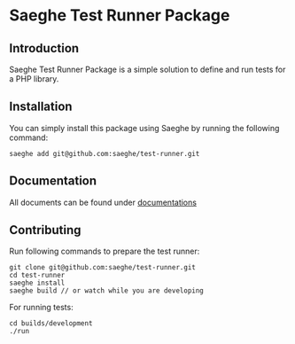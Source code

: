 # Saeghe Test Runner Package

## Introduction

Saeghe Test Runner Package is a simple solution to define and run tests for a PHP library.

## Installation

You can simply install this package using Saeghe by running the following command:

```shell
saeghe add git@github.com:saeghe/test-runner.git
```

## Documentation

All documents can be found under [documentations](https://saeghe.com/packages/test-runner/documentations/getting-started)

## Contributing

Run following commands to prepare the test runner:

```shell
git clone git@github.com:saeghe/test-runner.git
cd test-runner
saeghe install
saeghe build // or watch while you are developing
```

For running tests:

```shell
cd builds/development
./run
```
